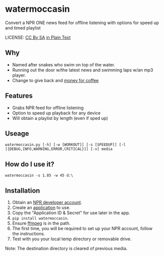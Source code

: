 # watermoccasin
Convert a NPR ONE news feed for offline listening with options for speed up and timed playlist

LICENSE: [CC By SA](https://creativecommons.org/licenses/by-sa/4.0/legalcode) [in Plain Text](
https://creativecommons.org/licenses/by-sa/4.0/legalcode.txt)

## Why
* Named after snakes who swim on top of the water. 
* Running out the door w/the latest news and swimming laps w/an mp3 player.
* Change to give back and [money for coffee](https://paypal.me/teachingstudent)

## Features
* Grabs NPR feed for offline listening
* Option to speed up playback for any device
* Will obtain a playlist by length (even if sped up)

## Useage
`watermoccasin.py [-h] [-w [WORKOUT]] [-s [SPEEDUP]]
                        [-l [{DEBUG,INFO,WARNING,ERROR,CRITICAL}]] [-v]
                        media`

## How do **I** use it?
`watermoccasin -s 1.85 -w 45 d:\`

## Installation
1. Obtain an [NPR developer account](https://dev.npr.org/).
2. Create an [application](https://dev.npr.org/console) to use.
3. Copy the "Application ID & Secret" for use later in the app.
4. `pip install watermoccasin`.
5. Ensure [ffmpeg](https://www.ffmpeg.org/download.html) is in the path.
6. The first time, you will be required to set up your NPR account, follow the instructions.
7. Test with you your local temp directory or removable drive.


Note: The destination directory is cleared of previous media.